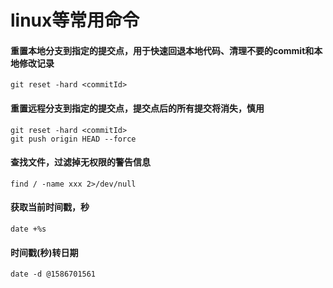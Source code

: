 # linux等常用命令

#### 重置本地分支到指定的提交点，用于快速回退本地代码、清理不要的commit和本地修改记录
    git reset -hard <commitId>

#### 重置远程分支到指定的提交点，提交点后的所有提交将消失，慎用
    git reset -hard <commitId>
    git push origin HEAD --force

#### 查找文件，过滤掉无权限的警告信息
    find / -name xxx 2>/dev/null
    
#### 获取当前时间戳，秒
    date +%s
    
#### 时间戳(秒)转日期
    date -d @1586701561
